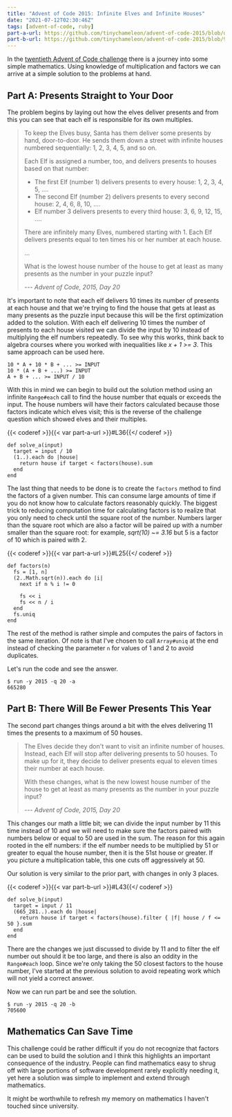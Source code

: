 ```yaml
---
title: "Advent of Code 2015: Infinite Elves and Infinite Houses"
date: "2021-07-12T02:30:46Z"
tags: [advent-of-code, ruby]
part-a-url: https://github.com/tinychameleon/advent-of-code-2015/blob/d7443f09e27d2110f161e799cfbf3f3ab2fb5a54/2015/20/solution.rb
part-b-url: https://github.com/tinychameleon/advent-of-code-2015/blob/9f70e53bf06919ce3366137d8f0ef07ff70bb256/2015/20/solution.rb
---
```


In the [twentieth Advent of Code challenge](https://adventofcode.com/2015/day/20) there is a journey into some simple mathematics.
Using knowledge of multiplication and factors we can arrive at a simple solution to the problems at hand.

## Part A: Presents Straight to Your Door
The problem begins by laying out how the elves deliver presents and from this you can see that each elf is responsible for its own multiples.

> To keep the Elves busy, Santa has them deliver some presents by hand, door-to-door. He sends them down a street with infinite houses numbered sequentially: 1, 2, 3, 4, 5, and so on.
>
> Each Elf is assigned a number, too, and delivers presents to houses based on that number:
>
> - The first Elf (number 1) delivers presents to every house: 1, 2, 3, 4, 5, ....
> - The second Elf (number 2) delivers presents to every second house: 2, 4, 6, 8, 10, ....
> - Elf number 3 delivers presents to every third house: 3, 6, 9, 12, 15, ....
>
> There are infinitely many Elves, numbered starting with 1. Each Elf delivers presents equal to ten times his or her number at each house.
>
> ...
>
> What is the lowest house number of the house to get at least as many presents as the number in your puzzle input?
>
> --- _Advent of Code, 2015, Day 20_

It's important to note that each elf delivers 10 times its number of presents at each house and that we're trying to find the house that gets at least as many presents as the puzzle input because this will be the first optimization added to the solution.
With each elf delivering 10 times the number of presents to each house visited we can divide the input by 10 instead of multiplying the elf numbers repeatedly.
To see why this works, think back to algebra courses where you worked with inequalities like _x + 1 >= 3_.
This same approach can be used here.

```
10 * A + 10 * B + ... >= INPUT
10 * (A + B + ...) >= INPUT
A + B + ... >= INPUT / 10
```

With this in mind we can begin to build out the solution method using an infinite `Range#each` call to find the house number that equals or exceeds the input.
The house numbers will have their factors calculated because those factors indicate which elves visit; this is the reverse of the challenge question which showed elves and their multiples.

{{< coderef >}}{{< var part-a-url >}}#L36{{</ coderef >}}
```
def solve_a(input)
  target = input / 10
  (1..).each do |house|
    return house if target < factors(house).sum
  end
end
```

The last thing that needs to be done is to create the `factors` method to find the factors of a given number.
This can consume large amounts of time if you do not know how to calculate factors reasonably quickly.
The biggest trick to reducing computation time for calculating factors is to realize that you only need to check until the square root of the number.
Numbers larger than the square root which are also a factor will be paired up with a number smaller than the square root: for example, _sqrt(10) ~= 3.16_ but 5 is a factor of 10 which is paired with 2.

{{< coderef >}}{{< var part-a-url >}}#L25{{</ coderef >}}
```
def factors(n)
  fs = [1, n]
  (2..Math.sqrt(n)).each do |i|
    next if n % i != 0

    fs << i
    fs << n / i
  end
  fs.uniq
end
```

The rest of the method is rather simple and computes the pairs of factors in the same iteration.
Of note is that I've chosen to call `Array#uniq` at the end instead of checking the parameter `n` for values of 1 and 2 to avoid duplicates.

Let's run the code and see the answer.

```
$ run -y 2015 -q 20 -a
665280
```

## Part B: There Will Be Fewer Presents This Year
The second part changes things around a bit with the elves delivering 11 times the presents to a maximum of 50 houses.

> The Elves decide they don't want to visit an infinite number of houses. Instead, each Elf will stop after delivering presents to 50 houses. To make up for it, they decide to deliver presents equal to eleven times their number at each house.
>
> With these changes, what is the new lowest house number of the house to get at least as many presents as the number in your puzzle input?
>
> --- _Advent of Code, 2015, Day 20_

This changes our math a little bit; we can divide the input number by 11 this time instead of 10 and we will need to make sure the factors paired with numbers below or equal to 50 are used in the sum.
The reason for this again rooted in the elf numbers: if the elf number needs to be multiplied by 51 or greater to equal the house number, then it is the 51st house or greater.
If you picture a multiplication table, this one cuts off aggressively at 50.

Our solution is very similar to the prior part, with changes in only 3 places.

{{< coderef >}}{{< var part-b-url >}}#L43{{</ coderef >}}
```
def solve_b(input)
  target = input / 11
  (665_281..).each do |house|
    return house if target < factors(house).filter { |f| house / f <= 50 }.sum
  end
end
```

There are the changes we just discussed to divide by 11 and to filter the elf number out should it be too large, and there is also an oddity in the `Range#each` loop.
Since we're only taking the 50 closest factors to the house number, I've started at the previous solution to avoid repeating work which will not yield a correct answer.

Now we can run part be and see the solution.

```
$ run -y 2015 -q 20 -b
705600
```

## Mathematics Can Save Time
This challenge could be rather difficult if you do not recognize that factors can be used to build the solution and I think this highlights an important consequence of the industry.
People can find mathematics easy to shrug off with large portions of software development rarely explicitly needing it, yet here a solution was simple to implement and extend through mathematics.

It might be worthwhile to refresh my memory on mathematics I haven't touched since university.
